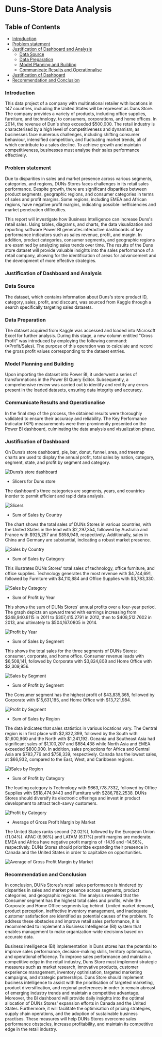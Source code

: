 # Duns-Store Data Analysis

## Table of Contents
- [Introduction](#Introduction)
- [Problem statement](#Problem-Statement)
- [Justification of Dashboard and Analysis](#Justification-of-Dashboard-and-Analysis)
   - [Data Source](#Data-Source)
   - [Data Preparation](#Data-Preparation)
   - [Model Planning and Building](Model-Planning-and-Building)
   - [Communicate Results and Operationalise](#Communicate-Results-and-Operationalise)
- [Justification of Dashboard](#Justification-of-Dashboard)
- [Recommendation and Conclusion](#Recommendation-and-Conclusion)

### Introduction

This data project of a company with multinational retailer with locations in 147 countries, including the United States will be represent as Duns Store. The company provides a variety of products, including office supplies, furniture, and technology, to consumers, corporations, and home offices. In 2014, the revenue of Dun's shop exceeded $500,000. The retail industry is characterised by a high level of competitiveness and dynamism, as businesses face numerous challenges, including shifting consumer behaviour, intensified competition, and fluctuating market trends, all of which contribute to a sales decline. To achieve growth and maintain competitiveness, businesses must analyse their sales performance effectively.

### Problem statement

Due to disparities in sales and market presence across various segments, categories, and regions, DUNs Stores faces challenges in its retail sales performance. Despite growth, there are significant disparities between product segments, geographic regions, and consumer categories in terms of sales and profit margins. Some regions, including EMEA and African regions, have negative profit margins, indicating possible inefficiencies and market penetration difficulties. 

This report will investigate how Business Intelligence can increase Duns's retail sales. Using tables, diagrams, and charts, the data visualization and reporting software Power BI generates interactive dashboards of key performance indicators such as sales revenue, profit, and margin. In addition, product categories, consumer segments, and geographic regions are examined by analyzing sales trends over time. The results of the Duns store dataset will provide valuable insights into the sales performance of a retail company, allowing for the identification of areas for advancement and the development of more effective strategies.


### Justification of Dashboard and Analysis
### Data Source

The dataset, which contains information about Duns's store product ID, category, sales, profit, and discount, was sourced from Kaggle through a search specifically targeting sales datasets.

### Data Preparation

The dataset acquired from Kaggle was accessed and loaded into Microsoft Excel for further analysis. During this stage, a new column entitled "Gross Profit" was introduced by employing the following command: (=Profit/Sales). The purpose of this operation was to calculate and record the gross profit values corresponding to the dataset entries.

### Model Planning and Building

Upon importing the dataset into Power BI, it underwent a series of transformations in the Power BI Query Editor. Subsequently, a comprehensive review was carried out to identify and rectify any errors present in the loaded datasets, ensuring data integrity and accuracy.

### Communicate Results and Operationalise

In the final step of the process, the obtained results were thoroughly validated to ensure their accuracy and reliability. The Key Performance Indicator (KPI) measurements were then prominently presented on the Power BI dashboard, culminating the data analysis and visualization phase.

### Justification of Dashboard

On Duns’s store dashboard, pie, bar, donut, funnel, area, and treemap charts are used to display the annual profit, total sales by nation, category, segment, state, and profit by segment and category.

![Duns’s store dashboard](https://github.com/user-attachments/assets/bf3a4cdf-d538-48f6-9027-81e80464e0f7)

- Slicers for Duns store

The dashboard's three categories are segments, years, and countries inorder to permit efficient and rapid data analysis.

  ![Slicers](https://github.com/user-attachments/assets/e19c29d4-327e-4d7f-b906-55979f7ad012)

- Sum of Sales by Country

The chart shows the total sales of DUNs Stores in various countries, with the United States in the lead with $2,297,354, followed by Australia and France with $925,257 and $858,949, respectively. Additionally, sales in China and Germany are substantial, indicating a robust market presence.

![Sales by Country](https://github.com/user-attachments/assets/9f36970e-3fc6-49bf-bc4e-6aab21ddde6d)

- Sum of Sales by Category

This illustrates DUNs Stores' total sales of technology, office furniture, and office supplies. Technology generates the most revenue with $4,744,691, followed by Furniture with $4,110,884 and Office Supplies with $3,783,330.

![Sales by Category](https://github.com/user-attachments/assets/b2fe591c-b909-40b8-9349-210419989cbf)

- Sum of Profit by Year

This shows the sum of DUNs Stores' annual profits over a four-year period. The graph depicts an upward trend with earnings increasing from $248,940.8115 in 2011 to $307,415.2791 in 2012, then to $408,512.7602 in 2013, and ultimately to $504,167.0805 in 2014.

![Profit by Year](https://github.com/user-attachments/assets/8bd0f677-1e0f-4578-8b30-7579fadb6f48)

- Sum of Sales by Segment

This shows the total sales for the three segments of DUNs Stores: consumer, corporate, and home office. Consumer revenue leads with $6,508,141, followed by Corporate with $3,824,808 and Home Office with $2,309,956.

![Sales by Segment](https://github.com/user-attachments/assets/5042dd8f-face-40fa-9a69-a33d5485076e)

- Sum of Profit by Segment

The Consumer segment has the highest profit of $43,835,365, followed by Corporate with $15,631,185, and Home Office with $13,721,984.

![Profit by Segment](https://github.com/user-attachments/assets/e3188aa4-9475-4631-bd07-2111da545037)

- Sum of Sales by Region

The data indicates that sales statistics in various locations vary. The Central region is in first place with $2,822,399, followed by the South with $1,600,960 and the North with $1,241,192. Oceania and Southeast Asia had significant sales of $1,100,207 and $884,438 while North Asia and EMEA exceeded $800,000. In addition, sales projections for Africa and Central Asia are $783,776 and $758,339, respectively. Canada has the lowest sales, at $66,932, compared to the East, West, and Caribbean regions.

![iSales by Region](https://github.com/user-attachments/assets/9840ab1e-abb2-4710-a784-d011f01567d3)


- Sum of Profit by Category

The leading category is Technology with $663,778.7332, followed by Office Supplies with $518,474.9443 and Furniture with $286,782.2538. DUNs Stores should diversify its electronic offerings and invest in product development to attract tech-savvy customers.

![Profit by Category](https://github.com/user-attachments/assets/e04d562e-7ea2-4c0a-9590-8c30bfd9a434)

- Average of Gross Profit Margin by Market

The United States ranks second (12.02%), followed by the European Union (11.04%). APAC (6.96%) and LATAM (6.17%) profit margins are moderate. EMEA and Africa have negative profit margins of -14.16 and -14.56%, respectively. DUNs Stores should prioritize expanding their presence in Canada and the United States in order to capitalize on opportunities.

  ![Average of Gross Profit Margin by Market](https://github.com/user-attachments/assets/81a4446b-c9b3-48d7-a7a3-162f2e3e4eb1)


### Recommendation and Conclusion

In conclusion, DUNs Stores's retail sales performance is hindered by disparities in sales and market presence across segments, product categories, and geographic regions. The analysis revealed that the Consumer segment has the highest total sales and profits, while the Corporate and Home Office segments lag behind. Limited market demand, product perception, ineffective inventory management, and inadequate customer satisfaction are identified as potential causes of the problem. To address these obstacles and improve retail sales performance, it is recommended to implement a Business Intelligence (BI) system that enables management to make organization-wide decisions based on accurate data.

Business intelligence (BI) implementation in Duns stores has the potential to improve sales performance, decision-making skills, territory optimisation, and operational efficiency. To improve sales performance and maintain a competitive edge in the retail industry, Duns Store must implement strategic measures such as market research, innovative products, customer experience management, inventory optimisation, targeted marketing campaigns, and strategic partnerships. Duns Store should implement business intelligence to assist with the prioritisation of targeted marketing, product diversification, and regional preferences in order to remain abreast of emerging industry trends and maintain a competitive advantage. Moreover, the BI dashboard will provide daily insights into the optimal allocation of DUNs Stores' expansion efforts in Canada and the United States. Furthermore, it will facilitate the optimisation of pricing strategies, supply chain operations, and the adoption of sustainable business practises. These measures will help DUNs Stores overcome sales performance obstacles, increase profitability, and maintain its competitive edge in the retail industry.
